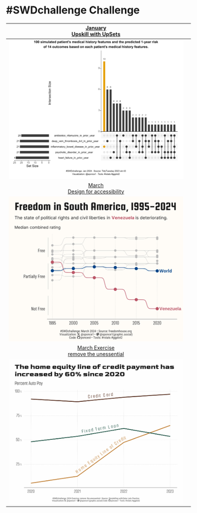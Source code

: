 # \#**SWDchallenge** Challenge

<!-- table header, followed by pictures link -->

|       [January](https://github.com/poncest/SWDchallenge/tree/main/2024/01_Jan)[<br>](https://github.com/poncest/tidytuesday/tree/main/2023/Week_02)[Upskill with UpSets](https://github.com/poncest/SWDchallenge/tree/main/2024/01_Jan)       |     |
|:---------------------------------------------------------------------------------------------------------------------------------------------------------------------------------------------------------------------------------------------:|:---:|
|                                                                                                       ![](01_Jan/img/01_Jan.png "Jan")                                                                                                        |     |
|                                                                      [March<br>Design for accessibility](https://github.com/poncest/SWDchallenge/tree/main/2024/03_Mar)                                                                       |     |
|                                                                                                       ![](03_Mar/img/03_Mar.png "Mar")                                                                                                        |     |
| [March Exercise](https://github.com/poncest/SWDchallenge/tree/main/2024/Ex_3.10)[<br>](https://github.com/poncest/SWDchallenge/tree/main/2024/03_Mar)[remove the unessential](https://github.com/poncest/SWDchallenge/tree/main/2024/Ex_3.10) |     |
|                                                                                                      ![](Ex_3.10/img/Ex_3.10.png "Mar")                                                                                                       |     |
